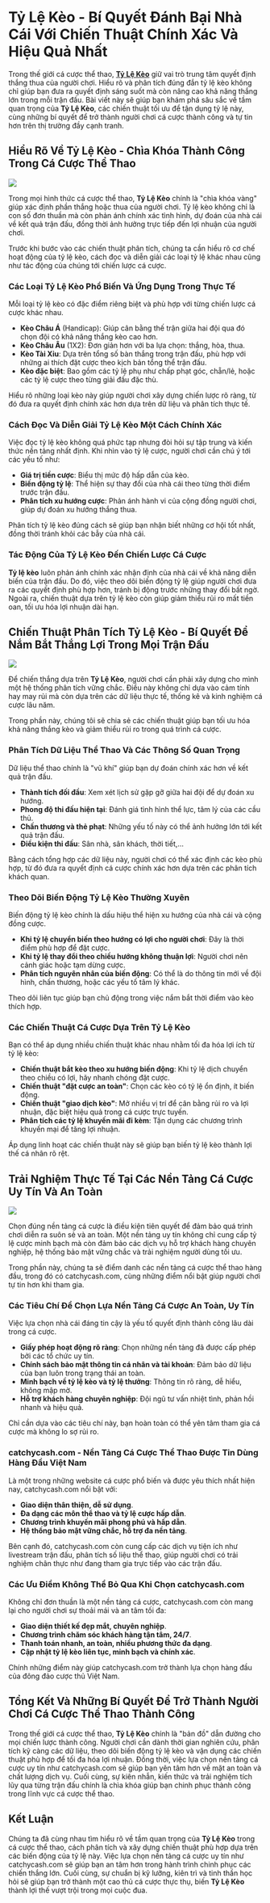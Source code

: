 <h1>Tỷ Lệ Kèo - Bí Quyết Đánh Bại Nhà Cái Với Chiến Thuật Chính Xác Và Hiệu Quả Nhất</h1><p>Trong thế giới cá cược thể thao, <strong><strong><a href="https://catchycash.com/">Tỷ Lệ Kèo</a></strong></strong> giữ vai trò trung tâm quyết định thắng thua của người chơi. Hiểu rõ và phân tích đúng đắn tỷ lệ kèo không chỉ giúp bạn đưa ra quyết định sáng suốt mà còn nâng cao khả năng thắng lớn trong mỗi trận đấu. Bài viết này sẽ giúp bạn khám phá sâu sắc về tầm quan trọng của <strong>Tỷ Lệ Kèo</strong>, các chiến thuật tối ưu để tận dụng tỷ lệ này, cùng những bí quyết để trở thành người chơi cá cược thành công và tự tin hơn trên thị trường đầy cạnh tranh.</p>
<h2>Hiểu Rõ Về Tỷ Lệ Kèo - Chìa Khóa Thành Công Trong Cá Cược Thể Thao</h2>
<p><img src="https://catchycash.com/wp-content/uploads/2025/02/doi-hinh-thi-dau-2.jpg"></p>
<p>Trong mọi hình thức cá cược thể thao, <strong>Tỷ Lệ Kèo</strong> chính là "chìa khóa vàng" giúp xác định phần thắng hoặc thua của người chơi. Tỷ lệ kèo không chỉ là con số đơn thuần mà còn phản ánh chính xác tình hình, dự đoán của nhà cái về kết quả trận đấu, đồng thời ảnh hưởng trực tiếp đến lợi nhuận của người chơi.</p>
<p>Trước khi bước vào các chiến thuật phân tích, chúng ta cần hiểu rõ cơ chế hoạt động của tỷ lệ kèo, cách đọc và diễn giải các loại tỷ lệ khác nhau cũng như tác động của chúng tới chiến lược cá cược.</p>
<h3>Các Loại Tỷ Lệ Kèo Phổ Biến Và Ứng Dụng Trong Thực Tế</h3>
<p>Mỗi loại tỷ lệ kèo có đặc điểm riêng biệt và phù hợp với từng chiến lược cá cược khác nhau.</p>
<ul>
<li><strong>Kèo Châu Á</strong> (Handicap): Giúp cân bằng thế trận giữa hai đội qua đó chọn đội có khả năng thắng kèo cao hơn.</li>
<li><strong>Kèo Châu Âu</strong> (1X2): Đơn giản hơn với ba lựa chọn: thắng, hòa, thua.</li>
<li><strong>Kèo Tài Xỉu</strong>: Dựa trên tổng số bàn thắng trong trận đấu, phù hợp với những ai thích đặt cược theo kịch bản tổng thể trận đấu.</li>
<li><strong>Kèo đặc biệt</strong>: Bao gồm các tỷ lệ phụ như chấp phạt góc, chẵn/lẻ, hoặc các tỷ lệ cược theo từng giải đấu đặc thù.</li>
</ul>
<p>Hiểu rõ những loại kèo này giúp người chơi xây dựng chiến lược rõ ràng, từ đó đưa ra quyết định chính xác hơn dựa trên dữ liệu và phân tích thực tế.</p>
<h3>Cách Đọc Và Diễn Giải Tỷ Lệ Kèo Một Cách Chính Xác</h3>
<p>Việc đọc tỷ lệ kèo không quá phức tạp nhưng đòi hỏi sự tập trung và kiến thức nền tảng nhất định. Khi nhìn vào tỷ lệ cược, người chơi cần chú ý tới các yếu tố như:</p>
<ul>
<li><strong>Giá trị tiền cược</strong>: Biểu thị mức độ hấp dẫn của kèo.</li>
<li><strong>Biến động tỷ lệ</strong>: Thể hiện sự thay đổi của nhà cái theo từng thời điểm trước trận đấu.</li>
<li><strong>Phân tích xu hướng cược</strong>: Phản ánh hành vi của cộng đồng người chơi, giúp dự đoán xu hướng thắng thua.</li>
</ul>
<p>Phân tích tỷ lệ kèo đúng cách sẽ giúp bạn nhận biết những cơ hội tốt nhất, đồng thời tránh khỏi các bẫy của nhà cái.</p>
<h3>Tác Động Của Tỷ Lệ Kèo Đến Chiến Lược Cá Cược</h3>
<p><strong>Tỷ lệ kèo</strong> luôn phản ánh chính xác nhận định của nhà cái về khả năng diễn biến của trận đấu. Do đó, việc theo dõi biến động tỷ lệ giúp người chơi đưa ra các quyết định phù hợp hơn, tránh bị động trước những thay đổi bất ngờ. Ngoài ra, chiến thuật dựa trên tỷ lệ kèo còn giúp giảm thiểu rủi ro mất tiền oan, tối ưu hóa lợi nhuận dài hạn.</p>
<h2>Chiến Thuật Phân Tích Tỷ Lệ Kèo - Bí Quyết Để Nắm Bắt Thắng Lợi Trong Mọi Trận Đấu</h2>
<p><img src="https://catchycash.com/wp-content/uploads/2025/02/nhan-biet-trang-keo-bong-da-uy-tin-1.jpg"></p>
<p>Để chiến thắng dựa trên <strong>Tỷ Lệ Kèo</strong>, người chơi cần phải xây dựng cho mình một hệ thống phân tích vững chắc. Điều này không chỉ dựa vào cảm tính hay may rủi mà còn dựa trên các dữ liệu thực tế, thống kê và kinh nghiệm cá cược lâu năm.</p>
<p>Trong phần này, chúng tôi sẽ chia sẻ các chiến thuật giúp bạn tối ưu hóa khả năng thắng kèo và giảm thiểu rủi ro trong quá trình cá cược.</p>
<h3>Phân Tích Dữ Liệu Thể Thao Và Các Thông Số Quan Trọng</h3>
<p>Dữ liệu thể thao chính là "vũ khí" giúp bạn dự đoán chính xác hơn về kết quả trận đấu.</p>
<ul>
<li><strong>Thành tích đối đầu</strong>: Xem xét lịch sử gặp gỡ giữa hai đội để dự đoán xu hướng.</li>
<li><strong>Phong độ thi đấu hiện tại</strong>: Đánh giá tình hình thể lực, tâm lý của các cầu thủ.</li>
<li><strong>Chấn thương và thẻ phạt</strong>: Những yếu tố này có thể ảnh hưởng lớn tới kết quả trận đấu.</li>
<li><strong>Điều kiện thi đấu</strong>: Sân nhà, sân khách, thời tiết,...</li>
</ul>
<p>Bằng cách tổng hợp các dữ liệu này, người chơi có thể xác định các kèo phù hợp, từ đó đưa ra quyết định cá cược chính xác hơn dựa trên các phân tích khách quan.</p>
<h3>Theo Dõi Biến Động Tỷ Lệ Kèo Thường Xuyên</h3>
<p>Biến động tỷ lệ kèo chính là dấu hiệu thể hiện xu hướng của nhà cái và cộng đồng cược.</p>
<ul>
<li><strong>Khi tỷ lệ chuyển biến theo hướng có lợi cho người chơi</strong>: Đây là thời điểm phù hợp để đặt cược.</li>
<li><strong>Khi tỷ lệ thay đổi theo chiều hướng không thuận lợi</strong>: Người chơi nên cảnh giác hoặc tạm dừng cược.</li>
<li><strong>Phân tích nguyên nhân của biến động</strong>: Có thể là do thông tin mới về đội hình, chấn thương, hoặc các yếu tố tâm lý khác.</li>
</ul>
<p>Theo dõi liên tục giúp bạn chủ động trong việc nắm bắt thời điểm vào kèo thích hợp.</p>
<h3>Các Chiến Thuật Cá Cược Dựa Trên Tỷ Lệ Kèo</h3>
<p>Bạn có thể áp dụng nhiều chiến thuật khác nhau nhằm tối đa hóa lợi ích từ tỷ lệ kèo:</p>
<ul>
<li><strong>Chiến thuật bắt kèo theo xu hướng biến động</strong>: Khi tỷ lệ dịch chuyển theo chiều có lợi, hãy nhanh chóng đặt cược.</li>
<li><strong>Chiến thuật "đặt cược an toàn"</strong>: Chọn các kèo có tỷ lệ ổn định, ít biến động.</li>
<li><strong>Chiến thuật "giao dịch kèo"</strong>: Mở nhiều vị trí để cân bằng rủi ro và lợi nhuận, đặc biệt hiệu quả trong cá cược trực tuyến.</li>
<li><strong>Phân tích các tỷ lệ khuyến mãi đi kèm</strong>: Tận dụng các chương trình khuyến mại để tăng lợi nhuận.</li>
</ul>
<p>Áp dụng linh hoạt các chiến thuật này sẽ giúp bạn biến tỷ lệ kèo thành lợi thế cá nhân rõ rệt.</p>
<h2>Trải Nghiệm Thực Tế Tại Các Nền Tảng Cá Cược Uy Tín Và An Toàn</h2>
<p><img src="https://catchycash.com/wp-content/uploads/2025/02/phan-tich-keo-bong-da-truc-tiep-2.jpg"></p>
<p>Chọn đúng nền tảng cá cược là điều kiện tiên quyết để đảm bảo quá trình chơi diễn ra suôn sẻ và an toàn. Một nền tảng uy tín không chỉ cung cấp tỷ lệ cược minh bạch mà còn đảm bảo các dịch vụ hỗ trợ khách hàng chuyên nghiệp, hệ thống bảo mật vững chắc và trải nghiệm người dùng tối ưu.</p>
<p>Trong phần này, chúng ta sẽ điểm danh các nền tảng cá cược thể thao hàng đầu, trong đó có catchycash.com, cùng những điểm nổi bật giúp người chơi tự tin hơn khi tham gia.</p>
<h3>Các Tiêu Chí Để Chọn Lựa Nền Tảng Cá Cược An Toàn, Uy Tín</h3>
<p>Việc lựa chọn nhà cái đáng tin cậy là yếu tố quyết định thành công lâu dài trong cá cược.</p>
<ul>
<li><strong>Giấy phép hoạt động rõ ràng</strong>: Chọn những nền tảng đã được cấp phép bởi các tổ chức uy tín.</li>
<li><strong>Chính sách bảo mật thông tin cá nhân và tài khoản</strong>: Đảm bảo dữ liệu của bạn luôn trong trạng thái an toàn.</li>
<li><strong>Minh bạch về tỷ lệ kèo và tỷ lệ thưởng</strong>: Thông tin rõ ràng, dễ hiểu, không mập mờ.</li>
<li><strong>Hỗ trợ khách hàng chuyên nghiệp</strong>: Đội ngũ tư vấn nhiệt tình, phản hồi nhanh và hiệu quả.</li>
</ul>
<p>Chỉ cần dựa vào các tiêu chí này, bạn hoàn toàn có thể yên tâm tham gia cá cược mà không lo sợ rủi ro.</p>
<h3>catchycash.com - Nền Tảng Cá Cược Thể Thao Được Tin Dùng Hàng Đầu Việt Nam</h3>
<p>Là một trong những website cá cược phổ biến và được yêu thích nhất hiện nay, catchycash.com nổi bật với:</p>
<ul>
<li><strong>Giao diện thân thiện, dễ sử dụng</strong>.</li>
<li><strong>Đa dạng các môn thể thao và tỷ lệ cược hấp dẫn</strong>.</li>
<li><strong>Chương trình khuyến mãi phong phú và hấp dẫn</strong>.</li>
<li><strong>Hệ thống bảo mật vững chắc, hỗ trợ đa nền tảng</strong>.</li>
</ul>
<p>Bên cạnh đó, catchycash.com còn cung cấp các dịch vụ tiện ích như livestream trận đấu, phân tích số liệu thể thao, giúp người chơi có trải nghiệm chân thực như đang tham gia trực tiếp vào các trận đấu.</p>
<h3>Các Ưu Điểm Không Thể Bỏ Qua Khi Chọn catchycash.com</h3>
<p>Không chỉ đơn thuần là một nền tảng cá cược, catchycash.com còn mang lại cho người chơi sự thoải mái và an tâm tối đa:</p>
<ul>
<li><strong>Giao diện thiết kế đẹp mắt, chuyên nghiệp</strong>.</li>
<li><strong>Chương trình chăm sóc khách hàng tận tâm, 24/7</strong>.</li>
<li><strong>Thanh toán nhanh, an toàn, nhiều phương thức đa dạng</strong>.</li>
<li><strong>Cập nhật tỷ lệ kèo liên tục, minh bạch và chính xác</strong>.</li>
</ul>
<p>Chính những điểm này giúp catchycash.com trở thành lựa chọn hàng đầu của đông đảo cược thủ Việt Nam.</p>
<h2>Tổng Kết Và Những Bí Quyết Để Trở Thành Người Chơi Cá Cược Thể Thao Thành Công</h2>
<p>Trong thế giới cá cược thể thao, <strong>Tỷ Lệ Kèo</strong> chính là "bản đồ" dẫn đường cho mọi chiến lược thành công. Người chơi cần dành thời gian nghiên cứu, phân tích kỹ càng các dữ liệu, theo dõi biến động tỷ lệ kèo và vận dụng các chiến thuật phù hợp để tối đa hóa lợi nhuận. Đồng thời, việc lựa chọn nền tảng cá cược uy tín như catchycash.com sẽ giúp bạn yên tâm hơn về mặt an toàn và chất lượng dịch vụ. Cuối cùng, sự kiên nhẫn, kiến thức và trải nghiệm tích lũy qua từng trận đấu chính là chìa khóa giúp bạn chinh phục thành công trong lĩnh vực cá cược thể thao.</p>
<h2>Kết Luận</h2>
<p>Chúng ta đã cùng nhau tìm hiểu rõ về tầm quan trọng của <strong>Tỷ Lệ Kèo</strong> trong cá cược thể thao, cách phân tích và xây dựng chiến thuật phù hợp dựa trên các biến động của tỷ lệ này. Việc lựa chọn nền tảng cá cược uy tín như catchycash.com sẽ giúp bạn an tâm hơn trong hành trình chinh phục các chiến thắng lớn. Cuối cùng, sự chuẩn bị kỹ lưỡng, kiên trì và tinh thần học hỏi sẽ giúp bạn trở thành một cao thủ cá cược thực thụ, biến <strong>Tỷ Lệ Kèo</strong> thành lợi thế vượt trội trong mọi cuộc đua.</p>
